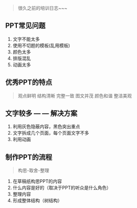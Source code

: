 > 很久之前的培训日志~~~

## PPT常见问题

1. 文字不能太多
2. 使用不切题的模板(乱用模板)
3. 颜色太多
4. 排版混乱
5. 动画太多

## 优秀PPT的特点
> 观点鲜明
> 结构清晰
> 完整一致
> 图文并茂
> 颜色和谐
> 整洁美观

## 文字较多 — — 解决方案
1. 利用灰色隐蔽内容，黑色突出重点
2. 文字拆成几个页面，每个页面文字不多
3. 利用动画

## 制作PPT的流程

> 构思-取舍-整理

1. 在草稿纸构思PPT的内容
2. 什么内容是好的（取决于PPT的听众是什么角色）
3. 整理内容
4. 形成整体结构（树结构）

## 
